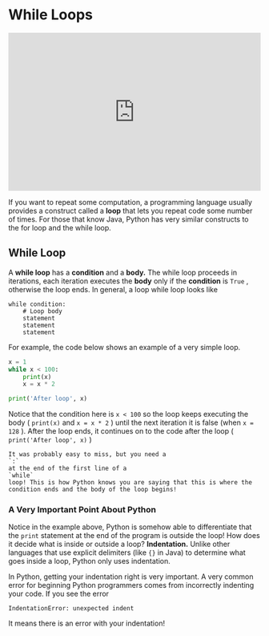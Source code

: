 # While Loops

<div style="position: relative; padding-bottom: 62.5%; height: 0;">
    <iframe src="https://www.loom.com/share/8cf97c1c51074ede9bb28a47d4761206?sharedAppSource=personal_library" frameborder="0" webkitallowfullscreen mozallowfullscreen allowfullscreen style="position: absolute; top: 0; left: 0; width: 100%; height: 100%;"></iframe>
</div>

If you want to repeat some computation, a programming language usually provides a construct called a
**loop**
that lets you repeat code some number of times. For those that know Java, Python has very similar constructs to the for loop and the while loop.

## While Loop

A
**while loop**
has a
**condition**
and a
**body.**
The while loop proceeds in iterations, each iteration executes the
**body**
only if the
**condition**
is
`True`
, otherwise the loop ends. In general, a loop while loop looks like

```text
while condition:
    # Loop body
    statement
    statement
    statement
````

For example, the code below shows an example of a very simple loop.

```py
x = 1
while x < 100:
    print(x)
    x = x * 2

print('After loop', x)
```

Notice that the condition here is
`x < 100`
so the loop keeps executing the body (
`print(x)`
and
`x = x * 2`
) until the next iteration it is false (when
`x = 128`
). After the loop ends, it continues on to the code after the loop (
`print('After loop', x)`
)

```{warning}
It was probably easy to miss, but you need a
`:`
at the end of the first line of a
`while`
loop! This is how Python knows you are saying that this is where the condition ends and the body of the loop begins!

```

### A Very Important Point About Python

Notice in the example above, Python is somehow able to differentiate that the
`print`
statement at the end of the program is outside the loop! How does it decide what is inside or outside a loop?
**Indentation.**
Unlike other languages that use explicit delimiters (like
`{}`
in Java) to determine what goes inside a loop, Python only uses indentation.

In Python, getting your indentation right is very important. A very common error for beginning Python programmers comes from incorrectly indenting your code. If you see the error

```text
IndentationError: unexpected indent 

````

It means there is an error with your indentation!

